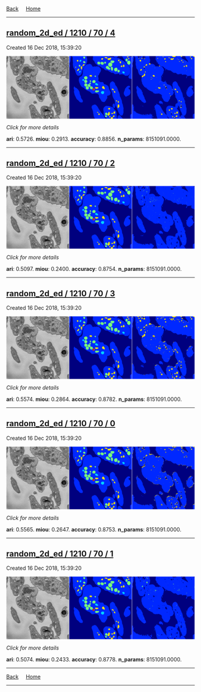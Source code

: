 
[Back](..)&nbsp;&nbsp;&nbsp;&nbsp;&nbsp;[Home](https://leapmanlab.github.io/snapshots)

---

<div class="summary"><a href="4"><h2>random_2d_ed / 1210 / 70 / 4</h2></a><p>Created 16 Dec 2018, 15:39:20
</p><a href="4"><img src="4/media/summary.png" align="center"></a><p>
<i>Click for more details</i>
</p></div>

**ari**: 0.5726. **miou**: 0.2913. **accuracy**: 0.8856. **n_params**: 8151091.0000. 

---

<div class="summary"><a href="2"><h2>random_2d_ed / 1210 / 70 / 2</h2></a><p>Created 16 Dec 2018, 15:39:20
</p><a href="2"><img src="2/media/summary.png" align="center"></a><p>
<i>Click for more details</i>
</p></div>

**ari**: 0.5097. **miou**: 0.2400. **accuracy**: 0.8754. **n_params**: 8151091.0000. 

---

<div class="summary"><a href="3"><h2>random_2d_ed / 1210 / 70 / 3</h2></a><p>Created 16 Dec 2018, 15:39:20
</p><a href="3"><img src="3/media/summary.png" align="center"></a><p>
<i>Click for more details</i>
</p></div>

**ari**: 0.5574. **miou**: 0.2864. **accuracy**: 0.8782. **n_params**: 8151091.0000. 

---

<div class="summary"><a href="0"><h2>random_2d_ed / 1210 / 70 / 0</h2></a><p>Created 16 Dec 2018, 15:39:20
</p><a href="0"><img src="0/media/summary.png" align="center"></a><p>
<i>Click for more details</i>
</p></div>

**ari**: 0.5565. **miou**: 0.2647. **accuracy**: 0.8753. **n_params**: 8151091.0000. 

---

<div class="summary"><a href="1"><h2>random_2d_ed / 1210 / 70 / 1</h2></a><p>Created 16 Dec 2018, 15:39:20
</p><a href="1"><img src="1/media/summary.png" align="center"></a><p>
<i>Click for more details</i>
</p></div>

**ari**: 0.5074. **miou**: 0.2433. **accuracy**: 0.8778. **n_params**: 8151091.0000. 

---

[Back](..)&nbsp;&nbsp;&nbsp;&nbsp;&nbsp;[Home](https://leapmanlab.github.io/snapshots)

---